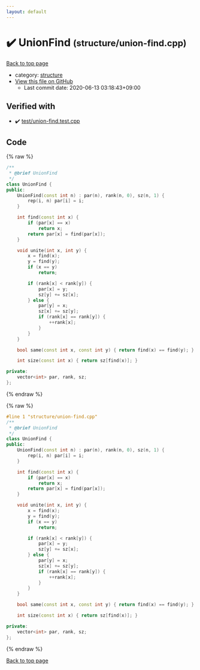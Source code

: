 ```yaml
---
layout: default
---
```


<!-- mathjax config similar to math.stackexchange -->
<script type="text/javascript" async
  src="https://cdnjs.cloudflare.com/ajax/libs/mathjax/2.7.5/MathJax.js?config=TeX-MML-AM_CHTML">
</script>
<script type="text/x-mathjax-config">
  MathJax.Hub.Config({
    TeX: { equationNumbers: { autoNumber: "AMS" }},
    tex2jax: {
      inlineMath: [ ['$','$'] ],
      processEscapes: true
    },
    "HTML-CSS": { matchFontHeight: false },
    displayAlign: "left",
    displayIndent: "2em"
  });
</script>

<script type="text/javascript" src="https://cdnjs.cloudflare.com/ajax/libs/jquery/3.4.1/jquery.min.js"></script>
<script src="https://cdn.jsdelivr.net/npm/jquery-balloon-js@1.1.2/jquery.balloon.min.js" integrity="sha256-ZEYs9VrgAeNuPvs15E39OsyOJaIkXEEt10fzxJ20+2I=" crossorigin="anonymous"></script>
<script type="text/javascript" src="../../assets/js/copy-button.js"></script>
<link rel="stylesheet" href="../../assets/css/copy-button.css" />


# :heavy_check_mark: UnionFind <small>(structure/union-find.cpp)</small>

<a href="../../index.html">Back to top page</a>

* category: <a href="../../index.html#07414f4e15ca943e6cde032dec85d92f">structure</a>
* <a href="{{ site.github.repository_url }}/blob/master/structure/union-find.cpp">View this file on GitHub</a>
    - Last commit date: 2020-06-13 03:18:43+09:00




## Verified with

* :heavy_check_mark: <a href="../../verify/test/union-find.test.cpp.html">test/union-find.test.cpp</a>


## Code

<a id="unbundled"></a>
{% raw %}
```cpp
/**
 * @brief UnionFind
 */
class UnionFind {
public:
    UnionFind(const int n) : par(n), rank(n, 0), sz(n, 1) {
        rep(i, n) par[i] = i;
    }

    int find(const int x) {
        if (par[x] == x)
            return x;
        return par[x] = find(par[x]);
    }

    void unite(int x, int y) {
        x = find(x);
        y = find(y);
        if (x == y)
            return;

        if (rank[x] < rank[y]) {
            par[x] = y;
            sz[y] += sz[x];
        } else {
            par[y] = x;
            sz[x] += sz[y];
            if (rank[x] == rank[y]) {
                ++rank[x];
            }
        }
    }

    bool same(const int x, const int y) { return find(x) == find(y); }

    int size(const int x) { return sz[find(x)]; }

private:
    vector<int> par, rank, sz;
};
```
{% endraw %}

<a id="bundled"></a>
{% raw %}
```cpp
#line 1 "structure/union-find.cpp"
/**
 * @brief UnionFind
 */
class UnionFind {
public:
    UnionFind(const int n) : par(n), rank(n, 0), sz(n, 1) {
        rep(i, n) par[i] = i;
    }

    int find(const int x) {
        if (par[x] == x)
            return x;
        return par[x] = find(par[x]);
    }

    void unite(int x, int y) {
        x = find(x);
        y = find(y);
        if (x == y)
            return;

        if (rank[x] < rank[y]) {
            par[x] = y;
            sz[y] += sz[x];
        } else {
            par[y] = x;
            sz[x] += sz[y];
            if (rank[x] == rank[y]) {
                ++rank[x];
            }
        }
    }

    bool same(const int x, const int y) { return find(x) == find(y); }

    int size(const int x) { return sz[find(x)]; }

private:
    vector<int> par, rank, sz;
};

```
{% endraw %}

<a href="../../index.html">Back to top page</a>

